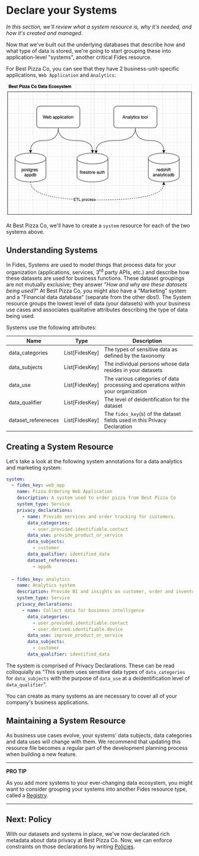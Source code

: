 # Declare your Systems

_In this section, we'll review what a system resource is, why it's needed, and how it's created and managed._

Now that we've built out the underlying databases that describe how and what type of data is stored, we're going to start grouping these into application-level "systems", another critical Fides resource.

For Best Pizza Co, you can see that they have 2 business-unit-specific applications, `Web Application` and `Analytics`:

![Best Pizza Co's Data Ecosystem](../img/BestPizzaCo_DataEcosystem.png)

At Best Pizza Co, we'll have to create a `system` resource for each of the two systems above.

## Understanding Systems
In Fides, Systems are used to model things that process data for your organization (applications, services, 3<sup>rd</sup> party APIs, etc.) and describe how these datasets are used for business functions. These dataset groupings are not mutually exclusive; they answer "_How and why are these datasets being used?_" At Best Pizza Co, you might also have a "Marketing" system and a "Financial data database" (separate from the other dbs!). The System resource groups the lowest level of data (your datasets) with your business use cases and associates qualitative attributes describing the type of data being used.

Systems use the following attributes:

| Name | Type | Description |
| --- | --- | --- |
| data_categories | List[FidesKey] | The types of sensitive data as defined by the taxonomy |
| data_subjects | List[FidesKey] | The individual persons whose data resides in your datasets |
| data_use | List[FidesKey] | The various categories of data processing and operations within your organization |
| data_qualifier | List[FidesKey] | The level of deidentification for the dataset |
| dataset_refereneces | List[FidesKey] | The `fides_key`(s) of the dataset fields used in this Privacy Declaration |

## Creating a System Resource

Let's take a look at the following system annotations for a data analytics and marketing system:

```yaml
system:
  - fides_key: web_app
    name: Pizza Ordering Web Application
    description: A system used to order pizza from Best Pizza Co
    system_type: Service
    privacy_declarations:
      - name: Provide services and order tracking for customers.
        data_categories:
          - user.provided.identifiable.contact
        data_use: provide_product_or_service
        data_subjects:
          - customer
        data_qualifier: identified_data
        dataset_references:
          - appdb

  - fides_key: analytics
    name: Analytics system
    description: Provide BI and insights on customer, order and inventory data
    system_type: Service
    privacy_declarations:
      - name: Collect data for business intelligence
        data_categories:
          - user.provided.identifiable.contact
          - user.derived.identifiable.device
        data_use: improve_product_or_service
        data_subjects:
          - customer
        data_qualifier: identified_data
```

The system is comprised of Privacy Declarations. These can be read colloquially as "This system uses sensitive data types of `data_categories` for `data_subjects` with the purpose of `data_use` at a deidentification level of `data_qualifier`".

You can create as many systems as are necessary to cover all of your company's business applications.

## Maintaining a System Resource

As business use cases evolve, your systems' data subjects, data categories and data uses will change with them. We recommend that updating this resource file becomes a regular part of the development planning process when building a new feature.

---

**PRO TIP**

As you add more systems to your ever-changing data ecosystem, you might want to consider grouping your systems into another Fides resource type, called a [Registry](../language/resources.md#registry).

---

## Next: Policy

With our datasets and systems in place, we've now declarated rich metadata about data privacy at Best Pizza Co. Now, we can enforce constraints on those declarations by writing [Policies](policy.md).
